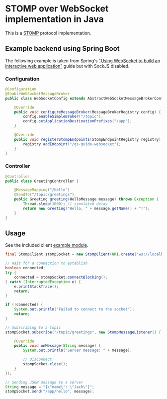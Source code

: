 # STOMP over WebSocket implementation in Java

This is a [STOMP](http://eu.mivrenik.stomp.github.io/) protocol implementation.

## Example backend using Spring Boot

The following example is taken from Spring's ["Using WebSocket to build an interactive web application"](https://spring.io/guides/gs/messaging-stomp-websocket/) guide but with SockJS disabled.

### Configuration

```java
@Configuration
@EnableWebSocketMessageBroker
public class WebSocketConfig extends AbstractWebSocketMessageBrokerConfigurer {

    @Override
    public void configureMessageBroker(MessageBrokerRegistry config) {
        config.enableSimpleBroker("/topic");
        config.setApplicationDestinationPrefixes("/app");
    }

    @Override
    public void registerStompEndpoints(StompEndpointRegistry registry) {
        registry.addEndpoint("/gs-guide-websocket");
    }
}
```

### Controller

```java
@Controller
public class GreetingController {

    @MessageMapping("/hello")
    @SendTo("/topic/greetings")
    public Greeting greeting(HelloMessage message) throws Exception {
        Thread.sleep(1000); // simulated delay
        return new Greeting("Hello, " + message.getName() + "!");
    }
}
```

## Usage

See the included client [example module](example).

```java
final StompClient stompSocket = new StompClient(URI.create("ws://localhost:8080/gs-guide-websocket"));

// Wait for a connection to establish
boolean connected;
try {
    connected = stompSocket.connectBlocking();
} catch (InterruptedException e) {
    e.printStackTrace();
    return;
}

if (!connected) {
    System.out.println("Failed to connect to the socket");
    return;
}

// Subscribing to a topic
stompSocket.subscribe("/topic/greetings", new StompMessageListener() {

    @Override
    public void onMessage(String message) {
        System.out.println("Server message: " + message);

        // Disconnect
        stompSocket.close();
    }
});

// Sending JSON message to a server
String message = "{\"name\": \"Jack\"}";
stompSocket.send("/app/hello", message);
```
